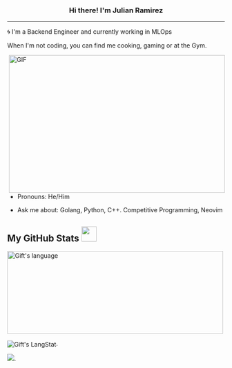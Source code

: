 <!-- Heading -->
<h3 align="center">Hi there! I'm Julian Ramirez</h3>
<!-- Profile Views -->

 <!-- About section -->

---
🌀 I'm a Backend Engineer and currently working in MLOps

When I'm not coding, you can find me cooking, gaming or at the Gym.


<!-- code gif-->
<img align="right" alt="GIF" src="./code.gif" width="500" height="320" />

- Pronouns: He/Him   

- Ask me about: Golang, Python, C++. Competitive Programming, Neovim

<!-- About section: END -->
 
  <!-- GitHub section -->

 ##  My GitHub Stats <img src = "https://i.pinimg.com/originals/65/c4/f4/65c4f452571be1261e9c623f7da488ac.gif" width = 35px> 
 
 <div>
   <img align="center" src="https://github-readme-stats.vercel.app/api/top-langs?username=jdramirezl-mp4&langs_count=10&show_icons=true&locale=en&layout=compact&theme=light" alt="Gift's language" height="192px"  width="500px"/>
 
   <img align="center" src="https://github-readme-streak-stats.herokuapp.com/?user=jdramirezl-mp4" alt="Gift's LangStat" />. 
   
 <img src="https://github-readme-stats.anuraghazra1.vercel.app/api?username=jdramirezl-mp4&show_icons=true" />. 
 

</div>


<!-- GitHub section: END -->



<!-- THE END -->
